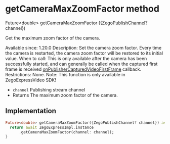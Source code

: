 


# getCameraMaxZoomFactor method








Future&lt;double> getCameraMaxZoomFactor
({[ZegoPublishChannel](../../zego_uikit_prebuilt_live_audio_room/ZegoPublishChannel.md)? channel})





<p>Get the maximum zoom factor of the camera.</p>
<p>Available since: 1.20.0
Description: Set the camera zoom factor. Every time the camera is restarted, the camera zoom factor will be restored to its initial value.
When to call: This is only available after the camera has been successfully started, and can generally be called when the captured first frame is received <a href="../../zego_uikit_prebuilt_live_audio_room/ZegoExpressEngine/onPublisherCapturedVideoFirstFrame.md">onPublisherCapturedVideoFirstFrame</a> callback.
Restrictions: None.
Note: This function is only available in ZegoExpressVideo SDK!</p>
<ul>
<li><code>channel</code> Publishing stream channel</li>
<li>Returns The maximum zoom factor of the camera.</li>
</ul>



## Implementation

```dart
Future<double> getCameraMaxZoomFactor({ZegoPublishChannel? channel}) async {
  return await ZegoExpressImpl.instance
      .getCameraMaxZoomFactor(channel: channel);
}
```







